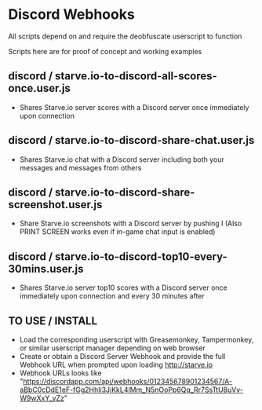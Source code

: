 # Discord Webhooks

All scripts depend on and require the deobfuscate userscript to function

Scripts here are for proof of concept and working examples

## discord / starve.io-to-discord-all-scores-once.user.js

* Shares Starve.io server scores with a Discord server once immediately upon connection

## discord / starve.io-to-discord-share-chat.user.js

* Shares Starve.io chat with a Discord server including both your messages and messages from others

## discord / starve.io-to-discord-share-screenshot.user.js

* Share Starve.io screenshots with a Discord server by pushing I (Also PRINT SCREEN works even if in-game chat input is enabled)

## discord / starve.io-to-discord-top10-every-30mins.user.js

* Shares Starve.io server top10 scores with a Discord server once immediately upon connection and every 30 minutes after

TO USE / INSTALL
----------------
* Load the corresponding userscript with Greasemonkey, Tampermonkey, or similar userscript manager depending on web browser
* Create or obtain a Discord Server Webhook and provide the full Webhook URL when prompted upon loading http://starve.io
* Webhook URLs looks like "https://discordapp.com/api/webhooks/012345678901234567/A-aBbC0cDdE1eF-fGg2HhIi3JjKkL4lMm_N5nOoPp6Qq_Rr7SsTtU8uVv-W9wXxY_yZz"

